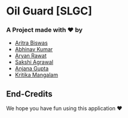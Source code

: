 [//]: # (<p align="center">)

[//]: # (  <img alt="Super Liquid Galaxy Controller" src="https://raw.githubusercontent.com/AritraBiswas9788/Public-Assets/main/SLGC%20logo%20with%20title.png" height="250px">)

[//]: # (</p>  )

# Oil Guard [SLGC]
### A Project made with ❤️ by
* [Aritra Biswas](https://github.com/AritraBiswas9788)
* [Abhinav Kumar](https://github.com/CoderAbhi27)
* [Aryan Rawat](https://github.com/RAry-n)
* [Sakshi Agrawal](https://github.com/sakshi04agrawal)
* [Anjana Gupta](https://github.com/AritraBiswas9788)
* [Kritika Mangalam](https://github.com/AritraBiswas9788)


[//]: # (<h2 align="center">Scan the QR code to Install the Application<h2>)

[//]: # (<p align="center">)

[//]: # (  <img alt="" src="https://raw.githubusercontent.com/AritraBiswas9788/Public-Assets/main/qr-code.png" height="350px">)

[//]: # (</p>)

[//]: # ()
[//]: # (## Table of Contents)

[//]: # ()
[//]: # (- **[About Super Liquid Galaxy Controller]&#40;#about-super-liquid-galaxy-controller&#41;**)

[//]: # (- **[App Features]&#40;#app-features&#41;**)

[//]: # (- **[Running Play Store app]&#40;#running-play-store-app&#41;**)

[//]: # (- **[Building from source]&#40;#building-from-source&#41;**)

[//]: # (- **[Setting up the rig]&#40;#setting-up-the-rig&#41;**)

[//]: # (- **[End Credits]&#40;#end-credits&#41;**)

[//]: # ()
[//]: # ()
[//]: # ()
[//]: # (## About Super Liquid Galaxy Controller)

[//]: # ()
[//]: # (* The Super Liquid Galaxy Controller is a **Google Summer of Code 2024 project with the Liquid Galaxy Organization**. Details can be viewed [Google Summer of Code Post]&#40;https://summerofcode.withgoogle.com/programs/2024/projects/RRJe0whD&#41;, [Project Proposal]&#40;https://docs.google.com/document/d/1WsJxHc1H_4tk-sQ0wDWvnNF9wgeTKJrcfZ-Bv5Ptb88/&#41;.)

[//]: # (* Super Liquid Galaxy Controller is an app built on the Flutter framework that serves as the primary controller application to interact with the Liquid galaxy rig.)

[//]: # (  The project combines, enhances and adds onto the various features of a controller application including POI exploration, Custom KML interactions, Tour Building, Convenient controllers etc.)

[//]: # (* The Custom KML Builder allows for interactive presentation of Geo-Data on the Liquid Galaxy platform, a visualization cluster based on Google Earth.)

[//]: # (  The Custom Builder, which has an interactive UX where the user can create any KML element with a simple, easy-to-use map-based editor.)

[//]: # (* The Map Controller is an easy interaction tool for the panoramic display of Google Earth with the help of Google maps, and it allows us to control the LG and send Orbit movements and various other controls.)

[//]: # (  It also has a voice commands feature allowing easy hassle-free controls of the LG rig.)

[//]: # ()
[//]: # ()
[//]: # (## App Features)

[//]: # ()
[//]: # (* **Tour Builder**: A simple tool allowing for immersive and interactive creation of tours around the globe using the Liquid Galaxy rig. The tours can also be saved and loaded easily. Comes with unique KML visualizations for various types of tours.)

[//]: # (* **POI Exploration**: A convenient way to discover and visit countless POIs around the globe by searching based on a state level search of POIs.)

[//]: # (* **Map Controller**: Allows easy manipulation of the Liquid Galaxy rig using a Google-maps based map-movements. It also has Voice control and address-based search features.)

[//]: # (* **Geo-Quest**: Fun, interactive GeoGuessr-like game to learn simple interactions with a Liquid Galaxy Setup. Surprisingly addictive!)

[//]: # (* **KML Builder**: Custom KML Builder that allows for easy creation of any type of Geo-data visualization completely IN APP. Fun to use map editor for KML data.)

[//]: # ()
[//]: # (## Running Play Store app)

[//]: # ()
[//]: # (#### Prerequisites:)

[//]: # ()
[//]: # (* 10-inch Android Tablet)

[//]: # ()
[//]: # (#### Steps:)

[//]: # (* Download and install the app using this [Play Store link]&#40;https://play.google.com/store/apps/details?id=com.aritra.super_liquid_galaxy_controller&#41;. Alternatively, you can scan the QR code showcased at top to download and install the app.)

[//]: # (* To connect to the Liquid Galaxy, tap on Settings icon and go to Connection Tab; then fill the details mentioned there:)

[//]: # (<p align="center">)

[//]: # (  <img alt="" src="https://raw.githubusercontent.com/AritraBiswas9788/Public-Assets/main/settings_lg_connection.png" width="700px">)

[//]: # (</p>)

[//]: # ()
[//]: # (* To unlock the full potential of the Super Liquid Galaxy Controller, we will need a free GeoApify Places API Key:)

[//]: # (* Go to the GeoApify Projects Dashboard: [GeoApify]&#40;https://myprojects.geoapify.com/projects&#41;. Create an account if required.)

[//]: # (* Click on **Add a new Project**. This will generate an API Key that we can use.)

[//]: # (* Tap on Settings icon and go to API Key Tab; then fill the key in the field given there:)

[//]: # ()
[//]: # (<p align="center">)

[//]: # (  <img alt="" src="https://raw.githubusercontent.com/AritraBiswas9788/Public-Assets/main/settings_apikey.png" width="700px">)

[//]: # (</p>)

[//]: # ()
[//]: # (* Now you can enjoy the wide array of features that the Super Liquid Galaxy Controller offers!)

[//]: # ()
[//]: # (## Building from source)

[//]: # ()
[//]: # (#### Prerequisites:)

[//]: # ()
[//]: # (* Android Studio, Visual Studio Code or another IDE that supports Flutter development)

[//]: # (* Flutter SDK)

[//]: # (* Android SDK)

[//]: # (* Android tablet device or emulator)

[//]: # (* Git)

[//]: # ()
[//]: # (Documentation on how to set up Flutter SDK and its environment can be found [here]&#40;https://flutter.dev/docs/get-started/install&#41;. Make sure to have [Git]&#40;https://git-scm.com/&#41; and [Flutter]&#40;https://flutter.dev&#41; installed in your machine before proceeding.)

[//]: # ()
[//]: # (#### Steps:)

[//]: # ()
[//]: # (* Clone the repository via the following terminal command:)

[//]: # ()
[//]: # (```bash)

[//]: # ($ git clone https://github.com/LiquidGalaxyLAB/Super-Liquid-Galaxy-Controller.git)

[//]: # ($ cd Super-Liquid-Galaxy-Controller)

[//]: # (```)

[//]: # ()
[//]: # (* After you have successfully cloned the project, set up Google maps API Key as Super Liquid Galaxy Controller uses [Google maps Android API]&#40;https://developers.google.com/maps/documentation/android-sdk/overview?hl=pt-br&#41; as the map service. To use Google maps you required an **API KEY**. To get this key you need to:)

[//]: # ()
[//]: # (1. Have a Google Account)

[//]: # (2. Create a Google Cloud Project)

[//]: # (3. Open Google Cloud Console)

[//]: # (4. Enable Maps Android SDK)

[//]: # (5. Generate an API KEY)

[//]: # ()
[//]: # (With the key in hands, the next step is placing the key inside the app. Go to *android/app/main* and edit the **AndroidManifest.xml**.)

[//]: # ()
[//]: # (Replace the **PLACE_HERE_YOUR_API_KEY** with the key you just created.)

[//]: # ()
[//]: # (```XML)

[//]: # (<application)

[//]: # (        android:label="Super Liquid Galaxy Controller")

[//]: # (        android:name="${applicationName}")

[//]: # (        android:icon="@mipmap/ic_launcher">)

[//]: # (        <meta-data android:name="com.google.android.geo.API_KEY")

[//]: # (            android:value="PLACE_HERE_YOUR_API_KEY"/>)

[//]: # (```  )

[//]: # ()
[//]: # (* To run the code, open a terminal and navigate to the project root directory. First you need to install the packages by running:)

[//]: # ()
[//]: # (```bash)

[//]: # ($ flutter pub get)

[//]: # (```)

[//]: # ()
[//]: # (* Now we check if our devices are connected and if all the environment is correct by the following terminal command:)

[//]: # ()
[//]: # (```bash)

[//]: # ($ flutter doctor)

[//]: # (```)

[//]: # ()
[//]: # (*  After this, we run our app by using the following command:)

[//]: # ()
[//]: # (> ❗ Remember that you must have a tablet device connected or an android tablet emulator running in order to run the app.)

[//]: # ()
[//]: # (```bash)

[//]: # ($ flutter run)

[//]: # (```)

[//]: # ()
[//]: # (* To build the APK, use the following terminal command:)

[//]: # ()
[//]: # (```bash)

[//]: # ($ flutter build apk)

[//]: # (```)

[//]: # ()
[//]: # (> ⓘ  Once done, the APK file may be found into the `/build/app/outputs/flutter-apk/` directory, named `app-release.apk`.)

[//]: # ()
[//]: # (* Finally setup the connection with the Liquid Galaxy in the same way as we did previously.)

[//]: # ()
[//]: # (## Setting up the rig)

[//]: # ()
[//]: # (* The Liquid Galaxy rig while not necessary to operate the Application; is a very essential component to access a lot of features of the Application.)

[//]: # (* The Liquid Galaxy system is very simple to setup and extremely well-documented steps can be found here : [Documentation]&#40;https://www.liquidgalaxy.eu/2024/05/lg-wiki.html#content-wrapper&#41;.)

[//]: # (* The Documentation tab gives unparalleled insight into the various ways one can use an LG rig.)

## End-Credits

We hope you have fun using this application ❤️





